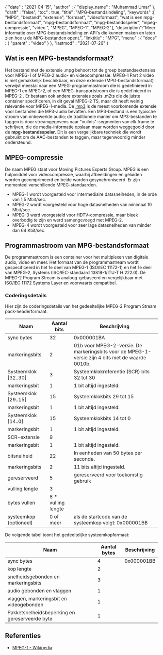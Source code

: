 {
  "date" : "2021-04-15",
  "author" : {
    "display_name" : "Muhammad Umar"
},
  "draft" : "false",
  "toc" : true,
  "title" :"MPG-bestandsindeling",
  "keywords" :[ "MPG", "bestand", "extensie", "formaat", "videoformaat", "wat is een mpg-bestandsformaat", "mpg-bestandsformaat", "mpg-bestandsspeler", "mpeg-compressie", "video ", "MPEG", "MPEG-1", "MPEG-2"],
  "description":"Meer informatie over MPG-bestandsindeling en API's die kunnen maken en laten zien hoe u de MPG-bestanden opent.",
  "linktitle" : "MPG",
  "menu" : {
    "docs" : {
      "parent" : "video"
}
},
  "lastmod" : "2021-07-26"
}

## Wat is een MPG-bestandsformaat? ##

Het bestand met de extensie .mpg behoort tot de groep bestandsextensies voor MPEG-1 of MPEG-2 audio- en videocompressie. MPEG-1 Part 2 video is niet gemakkelijk beschikbaar, en deze extensie (MPG-bestandsformaat) verwijst meestal naar een MPEG-programmastroom die is gedefinieerd in MPEG-1 en MPEG-2, of een MPEG-transportstroom die is gedefinieerd in MPEG-2 . Er bestaan ook andere extensies zoals .m2ts die de juiste container specificeren, in dit geval MPEG-2 TS, maar dit heeft weinig relevantie voor MPEG-1-media. De [.mp3](/audio/mp3/) is de meest voorkomende extensie voor bestanden die MP3-audio bevatten. Een MP3-bestand is een typische stroom van onbewerkte audio; de traditionele manier om MP3-bestanden te taggen is door streamgegevens naar "vuilnis"-segmenten van elk frame te schrijven, die de media-informatie opslaan maar worden weggegooid door de **mpg-bestandsspeler**. Dit is een vergelijkbare techniek die wordt gebruikt om de AAC-bestanden te taggen, maar tegenwoordig minder ondersteund.

## MPEG-compressie ##

De naam MPEG staat voor Moving Pictures Experts Group. MPEG is een hulpmiddel voor videocompressie, waarbij afbeeldingen en geluiden worden gecomprimeerd en beide worden gesynchroniseerd.
Er zijn momenteel verschillende MPEG-standaarden.

- MPEG-1 wordt voorgesteld voor intermediaire datasnelheden, in de orde van 1,5 Mbit/sec.
- MPEG-2 wordt voorgesteld voor hoge datasnelheden van minimaal 10 Mbit/sec.
- MPEG-3 werd voorgesteld voor HDTV-compressie, maar bleek overbodig te zijn en werd samengevoegd met MPEG-2.
- MPEG-4 wordt voorgesteld voor zeer lage datasnelheden van minder dan 64 Kbit/sec.


## Programmastroom van MPG-bestandsformaat ##

De programmastroom is een container voor het multiplexen van digitale audio, video en meer. Het formaat van de programmastream wordt gespecificeerd in het 1e deel van MPEG-1 (ISO/IEC 11172-1) en het 1e deel van MPEG-2, Systems (ISO/IEC-standaard 13818-1/ITU-T H.222.0). De MPEG-2 Program Stream is analoog-gebaseerd en vergelijkbaar met ISO/IEC 11172 Systems Layer en voorwaarts compatibel.

### Coderingsdetails ###

Hier zijn de coderingsdetails van het gedeeltelijke MPEG-2 Program Stream pack-headerformaat:

| Naam | Aantal bits | Beschrijving |
---|---|---|
| sync bytes | 32 | 0x000001BA |
| markeringsbits | 2 | 01b voor MPEG-2-versie. De markeringsbits voor de MPEG-1-versie zijn 4 bits met de waarde 0010b. |
| Systeemklok [32..30] | 3 | Systeemklokreferentie (SCR) bits 32 tot 30 |
| markeringsbit | 1 | 1 bit altijd ingesteld. |
| Systeemklok [29..15] | 15 | Systeemklokbits 29 tot 15 |
| markeringsbit | 1 | 1 bit altijd ingesteld. |
| Systeemklok [14..0] | 15 | Systeemklokbits 14 tot 0 |
| markeringsbit | 1 | 1 bit altijd ingesteld. |
| SCR-extensie | 9 | |
| markeringsbit | 1 | 1 bit altijd ingesteld. |
| bitsnelheid | 22 | In eenheden van 50 bytes per seconde. |
| markeringsbits | 2 | 11 bits altijd ingesteld. |
| gereserveerd | 5 | gereserveerd voor toekomstig gebruik |
| vulling lengte | 3 | |
| bytes vullen | 8 * vulling lengte | |
| systeemkop (optioneel) | 0 of meer | als de startcode van de systeemkop volgt: 0x000001BB |

De volgende tabel toont het gedeeltelijke systeemkopformaat:

| Naam | Aantal bytes | Beschrijving |
---|---|---|
| sync bytes | 4 | 0x000001BB |
| kop lengte | 2 | |
| snelheidsgebonden en markeringsbits | 3 | |
| audio gebonden en vlaggen | 1 | |
| vlaggen, markeringsbit en videogebonden | 1 | |
| Pakketsnelheidsbeperking en gereserveerde byte | 1 | |


## Referenties ##

- [MPEG-1 - Wikipedia](https://en.wikipedia.org/wiki/MPEG-1)



